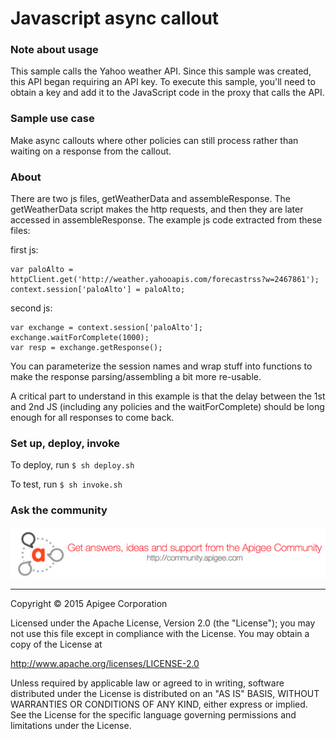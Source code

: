 # Javascript async callout

### Note about usage

This sample calls the Yahoo weather API. Since this sample was created, this API began requiring an API key. To execute this sample, you'll need to obtain a key and add it to the JavaScript code in the proxy that calls the API. 

### Sample use case

Make async callouts where other policies can still process rather than waiting on a response from the callout.

### About

There are two js files, getWeatherData and assembleResponse.  The getWeatherData script makes the http requests, and then they are later accessed in assembleResponse.  The example js code extracted from these files:

first js:
```
var paloAlto = httpClient.get('http://weather.yahooapis.com/forecastrss?w=2467861');
context.session['paloAlto'] = paloAlto;
```

second js:
```
var exchange = context.session['paloAlto'];
exchange.waitForComplete(1000);
var resp = exchange.getResponse();
```

You can parameterize the session names and wrap stuff into functions to make the response parsing/assembling a bit more re-usable.

A critical part to understand in this example is that the delay between the 1st and 2nd JS (including any policies and the waitForComplete) should be long enough for all responses to come back.

### Set up, deploy, invoke

To deploy, run `$ sh deploy.sh`

To test, run `$ sh invoke.sh`

### Ask the community

[![alt text](../../images/apigee-community.png "Apigee Community is a great place to ask questions and find answers about developing API proxies. ")](https://community.apigee.com?via=github)

---

Copyright © 2015 Apigee Corporation

Licensed under the Apache License, Version 2.0 (the "License"); you may not use
this file except in compliance with the License. You may obtain a copy
of the License at

http://www.apache.org/licenses/LICENSE-2.0

Unless required by applicable law or agreed to in writing, software
distributed under the License is distributed on an "AS IS" BASIS,
WITHOUT WARRANTIES OR CONDITIONS OF ANY KIND, either express or implied.
See the License for the specific language governing permissions and
limitations under the License.
